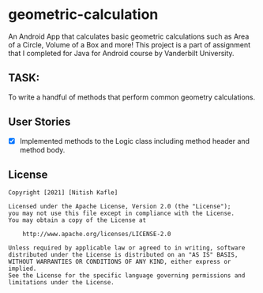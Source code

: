 # geometric-calculation
An Android App that calculates basic geometric calculations such as Area of a Circle, Volume of a Box and more! This project is a part of assignment that I completed for Java for Android course by Vanderbilt University.

## TASK:
To write a handful of methods that perform common geometry calculations.

## User Stories
- [x] Implemented methods to the Logic class including method header and method body.


## License

    Copyright [2021] [Nitish Kafle]

    Licensed under the Apache License, Version 2.0 (the "License");
    you may not use this file except in compliance with the License.
    You may obtain a copy of the License at

        http://www.apache.org/licenses/LICENSE-2.0

    Unless required by applicable law or agreed to in writing, software
    distributed under the License is distributed on an "AS IS" BASIS,
    WITHOUT WARRANTIES OR CONDITIONS OF ANY KIND, either express or implied.
    See the License for the specific language governing permissions and
    limitations under the License.

